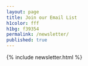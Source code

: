 ```yaml
---
layout: page
title: Join our Email List
h1color: fff
h1bg: f39354
permalink: /newsletter/
published: true
---
```

{% include newsletter.html %}
